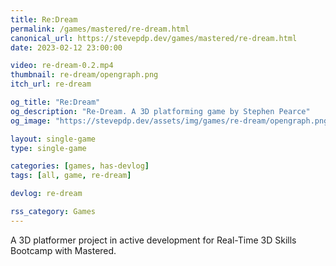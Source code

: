 ```yaml
---
title: Re:Dream
permalink: /games/mastered/re-dream.html
canonical_url: https://stevepdp.dev/games/mastered/re-dream.html
date: 2023-02-12 23:00:00

video: re-dream-0.2.mp4
thumbnail: re-dream/opengraph.png
itch_url: re-dream

og_title: "Re:Dream"
og_description: "Re-Dream. A 3D platforming game by Stephen Pearce"
og_image: "https://stevepdp.dev/assets/img/games/re-dream/opengraph.png"

layout: single-game
type: single-game

categories: [games, has-devlog]
tags: [all, game, re-dream]

devlog: re-dream

rss_category: Games
---
```


A 3D platformer project in active development for Real-Time 3D Skills Bootcamp with Mastered.
